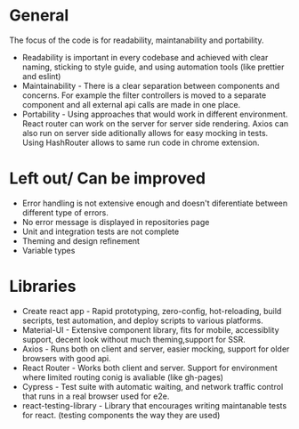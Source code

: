 # General

The focus of the code is for readability, maintanability and portability.
 * Readability is important in every codebase and achieved with clear naming,
sticking to style guide, and using automation tools (like prettier and eslint)
 * Maintainability - There is a clear separation between components and concerns.
  For example the filter controllers is moved to a separate component and all
  external api calls are made in one place.
 * Portability - Using approaches that would work in different environment.
 React router can work on the server for server side rendering. 
 Axios can also run on server side aditionally allows for easy mocking in tests. 
 Using HashRouter allows to same run code in chrome extension.

# Left out/ Can be improved
 * Error handling is not extensive enough and doesn't diferentiate between different type of errors.
 * No error message is displayed in repositories page
 * Unit and integration tests are not complete
 * Theming and design refinement
 * Variable types

# Libraries
 * Create react app - Rapid prototyping, zero-config, hot-reloading, build secripts, test automation, and deploy scripts to various platforms. 
 * Material-UI - Extensive component library, fits for mobile, accessiblity support, decent look without much theming,support for SSR.
 * Axios - Runs both on client and server, easier mocking, support for older browsers with good api.
 * React Router - Works both client and server. Support for environment where limited routing conig is avaliable (like gh-pages)
 * Cypress - Test suite with automatic waiting, and network traffic control that runs in a real browser used for e2e.
 * react-testing-library - Library that encourages writing maintanable tests for react. (testing components the way they are used)

